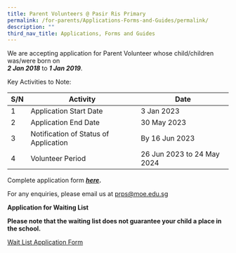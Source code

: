 ```yaml
---
title: Parent Volunteers @ Pasir Ris Primary
permalink: /for-parents/Applications-Forms-and-Guides/permalink/
description: ""
third_nav_title: Applications, Forms and Guides
---
```

We are accepting application for Parent Volunteer whose child/children was/were born on  
**_2 Jan 2018_** to **_1 Jan 2019_**.

Key Activities to Note:



|S/N | Activity | Date |
| -------- | -------- | -------- |
| 1     | Application Start Date    | 3 Jan 2023|
|2|Application End Date|30 May 2023|
|3|Notification of Status of Application| By 16 Jun 2023|
|4| Volunteer Period|26 Jun 2023 to 24 May 2024|

Complete application form **_[here](https://go.gov.sg/pv23)._**

For any enquiries, please email us at [prps@moe.edu.sg](mailto:prps@moe.edu.sg)

**Application for Waiting List**

**Please note that the waiting list does not guarantee your child a place in the school.**

[Wait List Application Form](https://go.gov.sg/waitlistform2122)


